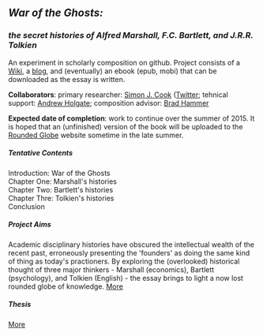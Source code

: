 ## _War of the Ghosts:_ 
### _the secret histories of Alfred Marshall, F.C. Bartlett, and J.R.R. Tolkien_

An experiment in scholarly composition on github. Project consists of a [Wiki](https://github.com/uoou/WarOfTheGhosts/wiki), a [blog](http://uoou.github.io/WarOfTheGhosts), and (eventually) an ebook (epub, mobi) that can be downloaded as the essay is written.

__Collaborators__: primary researcher: [Simon J. Cook](https://github.com/simonjcook) ([Twitter](https://twitter.com/yemachine]); tehnical support: [Andrew Holgate](https://github.com/uoou); composition advisor: [Brad Hammer](https://github.com/drbradhammer)

__Expected date of completion__: work to continue over the summer of 2015. It is hoped that an (unfinished) version of the book will be uploaded to the [Rounded Globe](http://roundedglobe.com/books) website sometime in the late summer.

##### Tentative Contents

Introduction: War of the Ghosts  
Chapter One: Marshall's histories  
Chapter Two: Bartlett's histories  
Chapter Thre: Tolkien's histories  
Conclusion

##### Project Aims

Academic disciplinary histories have obscured the intellectual wealth of the recent past, erroneously presenting the 'founders' as doing the same kind of thing as today's practioners. By exploring the (overlooked) historical thought of three major thinkers - Marshall (economics), Bartlett (psychology), and Tolkien (English) - the essay brings to light a now lost rounded globe of knowledge. [More](http://uoou.github.io/WarOfTheGhosts/aims/)

##### Thesis

[More](http://uoou.github.io/WarOfTheGhosts/thesis/)
